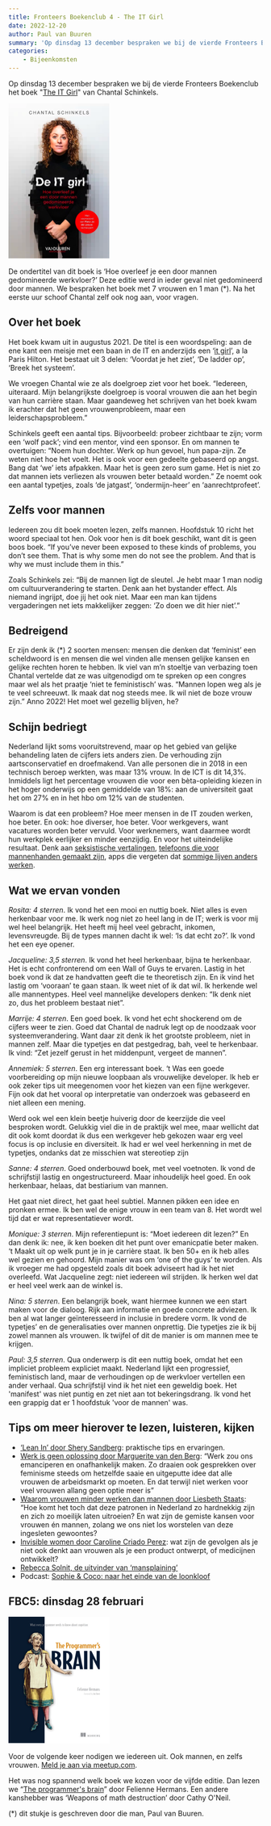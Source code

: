 ```yaml
---
title: Fronteers Boekenclub 4 - The IT Girl
date: 2022-12-20
author: Paul van Buuren
summary: 'Op dinsdag 13 december bespraken we bij de vierde Fronteers Boekenclub het boek The IT Girl van Chantal Schinkels.'
categories:
    - Bijeenkomsten
---
```


Op dinsdag 13 december bespraken we bij de vierde Fronteers Boekenclub het boek "[The IT Girl](https://chantalschinkels.nl/de-it-girl/)" van Chantal Schinkels.

![](/_img/fbc4-de-it-girl-chantal-schinkels-200w.png)

De ondertitel van dit boek is ‘Hoe overleef je een door mannen gedomineerde werkvloer?’ Deze editie werd in ieder geval niet gedomineerd door mannen. We bespraken het boek met 7 vrouwen en 1 man (\*). Na het eerste uur schoof Chantal zelf ook nog aan, voor vragen.

## Over het boek

Het boek kwam uit in augustus 2021. De titel is een woordspeling: aan de ene kant een meisje met een baan in de IT en anderzijds een ‘[it girl](https://en.wikipedia.org/wiki/It_girl)’, a la Paris Hilton. Het bestaat uit 3 delen: ‘Voordat je het ziet’, ‘De ladder op’, ‘Breek het systeem’.

We vroegen Chantal wie ze als doelgroep ziet voor het boek. “Iedereen, uiteraard. Mijn belangrijkste doelgroep is vooral vrouwen die aan het begin van hun carrière staan. Maar gaandeweg het schrijven van het boek kwam ik erachter dat het geen vrouwenprobleem, maar een leiderschapsprobleem.”

Schinkels geeft een aantal tips. Bijvoorbeeld: probeer zichtbaar te zijn; vorm een ‘wolf pack’; vind een mentor, vind een sponsor. En om mannen te overtuigen: “Noem hun dochter. Werk op hun gevoel, hun papa-zijn. Ze weten niet hoe het voelt. Het is ook voor een gedeelte gebaseerd op angst. Bang dat ‘we’ iets afpakken. Maar het is geen zero sum game. Het is niet zo dat mannen iets verliezen als vrouwen beter betaald worden.”
Ze noemt ook een aantal typetjes, zoals ‘de jatgast’, ‘ondermijn-heer’ en ‘aanrechtprofeet’.

## Zelfs voor mannen

Iedereen zou dit boek moeten lezen, zelfs mannen. Hoofdstuk 10 richt het woord speciaal tot hen. Ook voor hen is dit boek geschikt, want dit is geen boos boek. “If you’ve never been exposed to these kinds of problems, you don’t see them. That is why some men do not see the problem. And that is why we must include them in this.”

Zoals Schinkels zei: “Bij de mannen ligt de sleutel. Je hebt maar 1 man nodig om cultuurverandering te starten. Denk aan het bystander effect. Als niemand ingrijpt, doe jij het ook niet. Maar een man kan tijdens vergaderingen net iets makkelijker zeggen: ‘Zo doen we dit hier niet’.”

## Bedreigend

Er zijn denk ik (\*) 2 soorten mensen: mensen die denken dat ‘feminist’ een scheldwoord is en mensen die wel vinden alle mensen gelijke kansen en gelijke rechten horen te hebben. Ik viel van m’n stoeltje van verbazing toen Chantal vertelde dat ze was uitgenodigd om te spreken op een congres maar wel als het praatje ‘niet te feministisch’ was. “Mannen lopen weg als je te veel schreeuwt. Ik maak dat nog steeds mee. Ik wil niet de boze vrouw zijn.” Anno 2022! Het moet wel gezellig blijven, he?

## Schijn bedriegt

Nederland lijkt soms vooruitstrevend, maar op het gebied van gelijke behandeling laten de cijfers iets anders zien. De verhouding zijn aartsconservatief en droefmakend. Van alle personen die in 2018 in een technisch beroep werkten, was maar 13% vrouw. In de ICT is dit 14,3%. Inmiddels ligt het percentage vrouwen die voor een bèta-opleiding kiezen in het hoger onderwijs op een gemiddelde van 18%: aan de universiteit gaat het om 27% en in het hbo om 12% van de studenten.

Waarom is dat een probleem? Hoe meer mensen in de IT zouden werken, hoe beter. En ook: hoe diverser, hoe beter. Voor werkgevers, want vacatures worden beter vervuld. Voor werknemers, want daarmee wordt hun werkplek eerlijker en minder eenzijdig. En voor het uiteindelijke resultaat. Denk aan [seksistische vertalingen](https://www.boredpanda.com/google-translate-sexist/), [telefoons die voor mannenhanden gemaakt zijn](https://www.digitaltrends.com/mobile/smartphone-size-design-for-woman-hand/), apps die vergeten dat [sommige lijven anders werken](https://www.vice.com/en/article/qvp5yd/the-strange-sexism-of-period-apps).

## Wat we ervan vonden

_Rosita: 4 sterren_. Ik vond het een mooi en nuttig boek. Niet alles is even herkenbaar voor me. Ik werk nog niet zo heel lang in de IT; werk is voor mij wel heel belangrijk. Het heeft mij heel veel gebracht, inkomen, levensvreugde. Bij de types mannen dacht ik wel: ‘Is dat echt zo?’. Ik vond het een eye opener.

_Jacqueline: 3,5 sterren_. Ik vond het heel herkenbaar, bijna te herkenbaar. Het is echt confronterend om een Wall of Guys te ervaren. Lastig in het boek vond ik dat ze handvatten geeft die te theoretisch zijn. En ik vind het lastig om ‘vooraan’ te gaan staan. Ik weet niet of ik dat wil. Ik herkende wel alle mannentypes. Heel veel mannelijke developers denken: “Ik denk niet zo, dus het probleem bestaat niet”.

_Marrije: 4 sterren_. Een goed boek. Ik vond het echt shockerend om de cijfers weer te zien. Goed dat Chantal de nadruk legt op de noodzaak voor systeemverandering. Want daar zit denk ik het grootste probleem, niet in mannen zelf. Maar die typetjes en dat pestgedrag, bah, veel te herkenbaar. Ik vind: “Zet jezelf gerust in het middenpunt, vergeet de mannen”.

_Annemiek: 5 sterren_. Een erg interessant boek. ‘t Was een goede voorbereiding op mijn nieuwe loopbaan als vrouwelijke developer. Ik heb er ook zeker tips uit meegenomen voor het kiezen van een fijne werkgever. Fijn ook dat het vooral op interpretatie van onderzoek was gebaseerd en niet alleen een mening.

Werd ook wel een klein beetje huiverig door de keerzijde die veel besproken wordt. Gelukkig viel die in de praktijk wel mee, maar wellicht dat dit ook komt doordat ik dus een werkgever heb gekozen waar erg veel focus is op inclusie en diversiteit. Ik had er wel veel herkenning in met de typetjes, ondanks dat ze misschien wat stereotiep zijn

_Sanne: 4 sterren_. Goed onderbouwd boek, met veel voetnoten. Ik vond de schrijfstijl lastig en ongestructureerd. Maar inhoudelijk heel goed. En ook herkenbaar, helaas, dat bestiarium van mannen.

Het gaat niet direct, het gaat heel subtiel. Mannen pikken een idee en pronken ermee.
Ik ben wel de enige vrouw in een team van 8. Het wordt wel tijd dat er wat representatiever wordt.

_Monique: 3 sterren_. Mijn referentiepunt is: “Moet iedereen dit lezen?” En dan denk ik: nee, ik ken boeken dit het punt over emanicpatie beter maken. ‘t Maakt uit op welk punt je in je carrière staat. Ik ben 50+ en ik heb alles wel gezien en gehoord. Mijn manier was om ‘one of the guys’ te worden. Als ik vroeger me had opgesteld zoals dit boek adviseert had ik het niet overleefd. Wat Jacqueline zegt: niet iedereen wil strijden. Ik herken wel dat er heel veel werk aan de winkel is.

_Nina: 5 sterren_. Een belangrijk boek, want hiermee kunnen we een start maken voor de dialoog. Rijk aan informatie en goede concrete adviezen. Ik ben al wat langer geïnteresseerd in inclusie in bredere vorm. Ik vond de typetjes’ en de generalisaties over mannen onprettig. Die typetjes zie ik bij zowel mannen als vrouwen. Ik twijfel of dit de manier is om mannen mee te krijgen.

_Paul: 3,5 sterren_. Qua onderwerp is dit een nuttig boek, omdat het een impliciet probleem expliciet maakt. Nederland lijkt een progressief, feministisch land, maar de verhoudingen op de werkvloer vertellen een ander verhaal. Qua schrijfstijl vind ik het niet een geweldig boek. Het 'manifest' was niet puntig en zet niet aan tot bekeringsdrang. Ik vond het een grappig dat er 1 hoofdstuk 'voor de mannen' was.

## Tips om meer hierover te lezen, luisteren, kijken

-   [‘Lean In’ door Shery Sandberg](https://leanin.org/book): praktische tips en ervaringen.
-   [Werk is geen oplossing door Marguerite van den Berg](https://www.walburgpers.nl/nl/book/9789463725170/werk-is-geen-oplossing): “Werk zou ons emanciperen en onafhankelijk maken. Zo draaien ook gesprekken over feminisme steeds om hetzelfde saaie en uitgeputte idee dat alle vrouwen de arbeidsmarkt op moeten. En dat terwijl niet werken voor veel vrouwen allang geen optie meer is”
-   [Waarom vrouwen minder werken dan mannen door Liesbeth Staats](https://www.debezigebij.nl/boek/waarom-vrouwen-minder-werken-dan-mannen/): “Hoe komt het toch dat deze patronen in Nederland zo hardnekkig zijn en zich zo moeilijk laten uitroeien? En wat zijn de gemiste kansen voor vrouwen én mannen, zolang we ons niet los worstelen van deze ingesleten gewoontes?
-   [Invisible women door Caroline Criado Perez](https://carolinecriadoperez.com/book/invisible-women/): wat zijn de gevolgen als je niet ook denkt aan vrouwen als je een product ontwerpt, of medicijnen ontwikkelt?
-   [Rebecca Solnit, de uitvinder van ‘mansplaining’](https://www.guernicamag.com/rebecca-solnit-men-explain-things-to-me/)
-   Podcast: [Sophie & Coco: naar het einde van de loonkloof](https://podcastluisteren.nl/pod/Sophie-and-Coco-naar-het-einde-van-de-loonkloof)

## FBC5: dinsdag 28 februari

![](/_img/fbc5-the-programmers-brain-felienne-hermans-200w.png)

Voor de volgende keer nodigen we iedereen uit. Ook mannen, en zelfs vrouwen.
[Meld je aan via meetup.com](https://www.meetup.com/fronteers-nl/events/290317895/).

Het was nog spannend welk boek we kozen voor de vijfde editie. Dan lezen we “[The programmer's brain](https://www.manning.com/books/the-programmers-brain)” door Felienne Hermans. Een andere kanshebber was ‘Weapons of math destruction’ door Cathy O'Neil.

(\*) dit stukje is geschreven door die man, Paul van Buuren.
